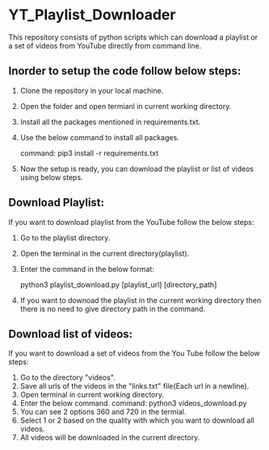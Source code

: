 # YT_Playlist_Downloader
This repository consists of python scripts which can download a playlist or a set of videos from YouTube directly from command line.

Inorder to setup the code follow below steps:
---------------------------------------------

 1. Clone the repository in your local machine.
 2. Open the folder and open termianl in current working directory.
 3. Install all the packages mentioned in requirements.txt.
 4. Use the below command to install all packages.

     command:  pip3 install -r requirements.txt

 5. Now the setup is ready, you can download the playlist or list of videos using below steps. 

Download Playlist:
------------------

If you want to download playlist from the YouTube follow the below steps:

 1. Go to the playlist directory.
 2. Open the terminal in the current directory(playlist).
 3. Enter the command in the below format:
	
	python3 playlist_download.py [playlist_url] [directory_path]

 4. If you want to downoad the playlist in the current working directory then there is no need to give directory path in the command.


Download list of videos:
------------------------

If you want to download a set of videos from the You Tube follow the below steps:

 1. Go to the directory "videos".
 2. Save all urls of the videos in the "links.txt" file(Each url in a newline).
 3. Open terminal in current working directory.
 4. Enter the below command.
    command: python3 videos_download.py
 5. You can see 2 options 360 and 720 in the termial.
 6. Select 1 or 2 based on the quality with which you want to download all videos.
 7. All videos will be downloaded in the current directory.

